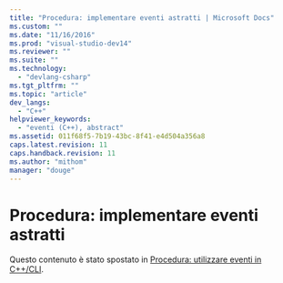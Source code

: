 ```yaml
---
title: "Procedura: implementare eventi astratti | Microsoft Docs"
ms.custom: ""
ms.date: "11/16/2016"
ms.prod: "visual-studio-dev14"
ms.reviewer: ""
ms.suite: ""
ms.technology: 
  - "devlang-csharp"
ms.tgt_pltfrm: ""
ms.topic: "article"
dev_langs: 
  - "C++"
helpviewer_keywords: 
  - "eventi (C++), abstract"
ms.assetid: 011f68f5-7b19-43bc-8f41-e4d504a356a8
caps.latest.revision: 11
caps.handback.revision: 11
ms.author: "mithom"
manager: "douge"
---
```

# Procedura: implementare eventi astratti
Questo contenuto è stato spostato in [Procedura: utilizzare eventi in C\+\+\/CLI](../Topic/How%20to:%20Use%20Events%20in%20C++-CLI.md).